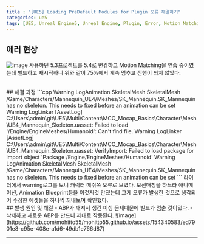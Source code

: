 ```yaml
---
title : "[UE5] Loading PreDefault Modules for Plugin 오류 해결하기"
categories: ue5
tags: [UE5, Unreal Engine5, Unreal Engine, Plugin, Error, Motion Matching]
---
```


## 에러 현상
![image](https://github.com/mohitto55/mohitto55.github.io/assets/154340583/cdba9f11-665f-4a29-a248-84da8582661d)
사용하던 5.3프로젝트를 5.4로 변경하고 Motion Matching을 연습 중이였는데 빌드하고 재시작하니 위와 같이 75%에서 계속 멈추고 진행이 되지 않았다.

<br>
## 해결 과정
```cpp
Warning      LogAnimation              SkeletalMesh SkeletalMesh /Game/Characters/Mannequin_UE4/Meshes/SK_Mannequin.SK_Mannequin has no skeleton. This needs to fixed before an animation can be set
Warning      LogLinker                 [AssetLog] C:\Users\admin\git\UE5\Multi\Content\MCO_Mocap_Basics\Character\Mesh\UE4_Mannequin_Skeleton.uasset: Failed to load '/Engine/EngineMeshes/Humanoid': Can't find file.
Warning      LogLinker                 [AssetLog] C:\Users\admin\git\UE5\Multi\Content\MCO_Mocap_Basics\Character\Mesh\UE4_Mannequin_Skeleton.uasset: VerifyImport: Failed to load package for import object 'Package /Engine/EngineMeshes/Humanoid'
Warning      LogAnimation              SkeletalMesh SkeletalMesh /Game/Characters/Mannequin_UE4/Meshes/SK_Mannequin.SK_Mannequin has no skeleton. This needs to fixed before an animation can be set
```
라이더에서 warning로그를 보니 캐릭터 메쉬쪽 오류로 보였다.
모션매칭을 하느라 애니메이션, Animation Blueprint등을 이것저것 만졌는데 그게 오류가 발생한 것으로 생각되어 수정한 에셋들을 하나씩 꺼내보며 확인했다.

<br>
## 발생 원인 및 해결
- ABP가 깨져서 생긴 미싱 문제때문에 빌드가 멈춘 것이였다.
- 삭제하고 새로운 ABP를 만드니 제대로 작동된다.
![image](https://github.com/mohitto55/mohitto55.github.io/assets/154340583/ed7901e8-c95e-408e-a1d6-49db1e766d87)

---

<div class="Reference">
<div class="callout-header"> </div>
<p>
</p>
</div>
